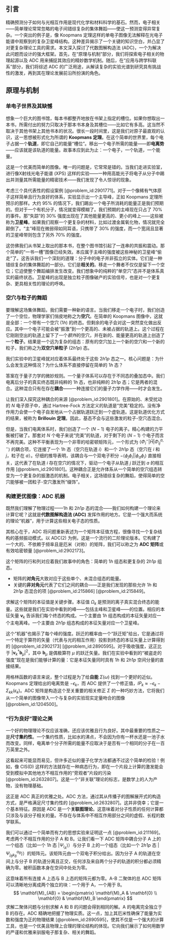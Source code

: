## 引言
精确预测分子如何与光相互作用是现代化学和材料科学的基石。然而，电子相关——简单理论常常忽略的电子间错综复杂的集体舞蹈——使这一预测变得异常复杂。一个突出的例子是，像 Koopmans 定理这样的单电子图像无法解释在光电子能谱中观察到的复杂卫星峰结构。这种差异揭示了一个关键的知识空白，并凸显了对更复杂理论工具的需求。本文深入探讨了代数图解构造法 (ADC)，一个为解决此问题而设计的强大框架。首先，在“原理与机制”部分，我们将探索电子相关的物理起源以及 ADC 用来捕捉其效应的精妙数学机制。随后，在“应用与跨学科联系”部分，我们将综述 ADC 的广泛用途，从解读复杂的实验光谱到研究具有挑战性的激发，再到其在理论发展前沿所扮演的角色。

## 原理与机制

### 单电子世界及其缺憾

想象一个巨大的图书馆，每本书都整齐地放在书架上指定的槽位。如果你想取出一本书，所需付出的努力只取决于那本书本身及其槽位——比如它有多高。这当然不取决于其他书架上其他书本的状况。很长一段时间里，这是我们对原子最直观的认识，这一思想被形式化为所谓的 **Koopmans 定理**。在这个简单的世界里，每个电子占据一个**轨道**，即它自己的能量“槽位”。移出一个电子所需的能量——即**电离势**——应该就是该轨道的能量。故事本应到此为止：一个电子，一个轨道，一个能量。

这是一个优美而简单的图像。唯一的问题是，它常常是错的。当我们走进实验室，进行像X射线光电子能谱 (XPS) 这样的实验——一种用高能光子将电子从分子中踢出并测量其所需能量的精密技术——我们发现了令人惊讶的现象。

考虑三个具代表性的假设案例 [@problem_id:2901771]。对于一个像稀有气体原子这样简单且行为良好的体系，实验显示出一个主导峰，正如 Koopmans 定理所预示的那样。大约 95% 的情况下，我们踢出一个电子所消耗的能量正是我们预期的。但对于一个有机分子，情况就变得模糊了。我们预期的主峰现在只占了 70% 的事件。那“失踪”的 30% 强度出现在了其他能量更高的、更小的峰上——这些被称为**卫星峰**。如果我们观察一个更复杂的材料，比如过渡金属氧化物，情况就完全颠倒了。“主”峰现在微弱得如同耳语，只携带了 30% 的强度，而一个宽阔且显著的卫星峰带则包含了另外 70% 的强度。

这仿佛我们从书架上取出的那本书，在整个图书馆引起了一连串的共振和震动。那个简单的“一书一槽”图像已经失效。本应属于主峰的强度被这些神秘的卫星峰“偷走”了。这告诉我们一个深刻的道理：分子中的电子并非孤立的实体。它们是一种错综复杂的集体舞蹈的一部分。它们是**相关的**。移走一个舞者不仅仅是留下一个空位；它迫使整个舞蹈编排发生改变。我们想象中的纯粹的“单空穴”态并不是体系真实的最终状态。卫星峰的出现是独立粒子图像破产的实验信号，也是对一个更复杂、更具相关性的理论的呼唤。

### 空穴与粒子的舞蹈

要理解这场集体舞蹈，我们需要一种新的语言。当我们移走一个电子时，我们创造了一个空位，物理学家们俏皮地称之为**空穴**。在简单的 Koopmans 图像中，这就是全部：一个带有一个空穴 ($1h$) 的终态。但剩余的电子会对这一突然变化做出反应。其中一个电子可能会被“振激”到一个更高的、未被占据的轨道上。这个过程在它刚刚空出的轨道上留下了一个*额外*的空穴，并在新的、能量更高的轨道上创造了一个**粒子**。结果是一个远为复杂的组态：原有的空穴加上一个新的空穴和一个新的粒子，我们称之为**双空穴单粒子** ($2h1p$) 态。

我们实验中的卫星峰就对应着体系最终处于这些 $2h1p$ 态之一。核心问题是：为什么会发生这种情况？为什么体系不直接停留在简单的 $1h$ 态？

答案在于量子力学的微妙规则。一个量子体系可以存在于不同态的叠加态中。我们电离后分子的真实终态既非纯粹的 $1h$ 态，也非纯粹的 $2h1p$ 态；它是两者的混合。这种混合只有在存在**耦合**——一种连接它们的量子力学作用——时才会发生。

让我们深入探究这种耦合的来源 [@problem_id:2901801]。在原始的、未受扰动的 $N$ 电子原子中，通过 Hartree-Fock 方法定义的轨道是“完美”稳定的。没有净作用力会使一个电子自发地从一个占据轨道跃迁到一个虚轨道。这是轨道优化方式的结果，被称为 **Brillouin 定理**。因此，基态不会与这些激发的粒子-空穴态混合。

但是，当我们电离体系时，我们创造了一个 $(N-1)$ 电子的离子。精心构建的力平衡被打破了。那套对 $N$ 个电子来说“完美”的轨道，对于剩下的 $(N-1)$ 个电子而言不再完美。这种不平衡表现为一个非零的哈密顿矩阵元，一个形式为 $\langle\Phi_{i}^{-}| \hat{H} | \Phi_{ij}^{a,-}\rangle$ 的耦合项，它连接了一个 $1h$ 态（空穴在轨道 $i$）和一个 $2h1p$ 态（空穴在 $i$ 和 $j$，粒子在 $a$）。仔细的推导表明，该耦合与一个双电子积分 $-\langle \phi_j \phi_i || \phi_a \phi_i \rangle$ 直接相关，这代表了在轨道 $i$ 存在空穴的情况下，驱动一个电子从轨道 $j$ 跃迁到 $a$ 的相互作用 [@problem_id:2901801]。这种耦合正是允许体系从一个简单的空穴组态转变为一个更复杂的振激态的机制。电子相关，这场错综复杂的舞蹈，使得简单的空穴能够被一团粒子-空穴激发所“缀饰”。

### 构建更优图像：ADC 机器

既然我们理解了物理过程——$1h$ 和 $2h1p$ 态的混合——我们如何构建一个理论来计算它呢？这就是**代数图解构造法 (ADC)** 发挥作用的地方。它是一个强大而系统的理论“机器”，用于计算这些相关电子态的性质。

其核心在于，ADC 将问题重新表述为一个矩阵本征值方程，很像寻找一个复杂结构的基频振动模式。以 ADC(2) 为例，这是一个流行的二阶理论版本。它构建了一个大的、不依赖于频率且是厄米（对称）的矩阵，我们可以称之为 **ADC 矩阵**或有效哈密顿量 [@problem_id:2902173]。

这个矩阵的行和列对应着我们故事中的角色：简单的 $1h$ 组态和更复杂的 $2h1p$ 组态。
- 矩阵的**对角元**大致对应于这些单个、未混合组态的能量。
- 关键的**非对角元**代表了它们之间的耦合——正是我们发现的那些允许 $1h$ 和 $2h1p$ 态混合的项 [@problem_id:215866] [@problem_id:215849]。

求解这个矩阵的本征值是关键步骤。本征值 $\Omega_k$ 是预测的离子真实混合终态的能量。这些就是我们在实验中看到的峰——包括主峰和卫星峰——的位置。相应的本征矢量 $\mathbf{v}_k$ 告诉我们每个终态的构成。一个主要由 $1h$ 组态构成的本征矢量对应一个主电离峰。一个主要由 $2h1p$ 组态构成的本征矢量对应一个卫星峰。

这个“机器”也揭示了每个峰的强度。跃迁的概率由一个“跃迁矩”给出，它是通过将一个特定于算符的矢量（代表与光的相互作用）投影到终态的本征矢量上计算得到的 [@problem_id:2902173] [@problem_id:2890595]。对于吸收强度，这正比于 $|\mathbf{v}_k^\dagger \mathbf{b}_\mu|^2$，其中 $\mathbf{b}_\mu$ 是偶极算符 $\mu$ 的跃迁矢量。我们在实验中看到的“被盗走的强度”现在是我们能够计算的量：它是本征矢量同时具有 $1h$ 和 $2h1p$ 空间分量的直接结果。

用格林函数的语言来说，整个过程是为了给**自能** $\Sigma(\omega)$ 找到一个更好的近似。Koopmans 定理给出的电离势是 $-\epsilon_k$，而 ADC 提供了一个修正值，$IP_k \approx -\epsilon_k - \Sigma_{kk}(\epsilon_k)$。ADC 矩阵是构造这个至关重要的相关修正 $\Sigma$ 的一种巧妙方法，它将我们从一个简单的图像带入一个与复杂的实验现实定量吻合的图像 [@problem_id:1204500]。

### “行为良好”理论之美

一个好的物理理论不仅应该准确，还应该优雅且行为良好。其中最重要的性质之一是**尺寸集约性**。一个集约性质，比如水的沸点，不会因为你有一杯水还是一池子水而改变。同样，电离单个分子所需的能量不应取决于是否有一个相同的分子在一百万英里之外。

这看起来可能显而易见，但许多近似的量子化学方法都通不过这个简单的检验！例如，像 CIS(D) 这样的方法就存在一种病态行为，即在一个片段上计算的激发能会受到模拟中其他地方不相互作用的“旁观者”片段的污染 [@problem_id:2632807]。这是一个“非关联”理论的标志，是数学上的人为产物，没有物理基础。

这正是 ADC 真正的优雅之处。ADC 方法，通过其从传播子的图解展开式的构造方式，是严格满足尺寸集约性的 [@problem_id:2632807]。这并非侥幸；它是一个基本特征。原因是 ADC 是一个**关联图理论**。这意味着对分子性质的任何计算都只涉及与该分子相关的量。不存在与体系中不相互作用部分之间的虚假、长程的数学联系。

我们可以通过一个简单而有力的思想实验来证明这一点 [@problem_id:211169]。考虑两个不相互作用的分子 A 和 B。让我们看一下 ADC 矩阵中耦合分子 A 上的一个组态（比如一个 $1h$ 态 $|\Psi_{i_A}\rangle$）与分子 B 上的一个组态（比如一个 $2h1p$ 态 $|\Psi_{j_B k_B}^{a_B}\rangle$）的矩阵元。该矩阵元由一个双电子积分给出。因为分子 A 的轨道在空间上与分子 B 的轨道分离且正交，任何涉及来自两个分子的轨道的积分都必须精确为零。被积函数本身在空间中处处为零。

这意味着所有连接 A 上态与 B 上态的矩阵元都为零。A-B 二聚体的总 ADC 矩阵可以清晰地分离成两个独立的块：一个用于 A，一个用于 B。
$$
\mathbf{M}_{AB} = \begin{pmatrix} \mathbf{M}_A & \mathbf{0} \\ \mathbf{0} & \mathbf{M}_B \end{pmatrix}
$$
求解二聚体问题与分别求解 A 和 B 的问题会得到相同的解。A 的电离完全独立于 B 的存在。ADC 精确地把握了物理实质。这一点，加上其厄米性确保了能量为实数和强度为正的物理结果 [@problem_id:2890595]，使其不仅是一个强大的计算工具，也是一个优美且物理上合理的理论结构的体现。它向我们展示了如何用数学的严谨和优雅来驯服电子那复杂、相关的舞蹈。


